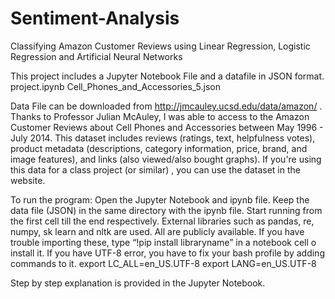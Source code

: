 # Sentiment-Analysis
Classifying Amazon Customer Reviews using Linear Regression, Logistic Regression and Artificial Neural Networks

This project includes a Jupyter Notebook File and a datafile in JSON format.
project.ipynb
Cell_Phones_and_Accessories_5.json

Data File can be downloaded from http://jmcauley.ucsd.edu/data/amazon/ . Thanks to Professor Julian McAuley, I was able to access to the Amazon Customer Reviews about Cell Phones and Accessories between May 1996 - July 2014.
This dataset includes reviews (ratings, text, helpfulness votes), product metadata (descriptions, category information, price, brand, and image features), and links (also viewed/also bought graphs).
If you're using this data for a class project (or similar) , you can use the dataset in the website.

To run the program:
Open the Jupyter Notebook and ipynb file. Keep the data file (JSON) in the same directory with the ipynb file. Start running from the first cell till the end respectively.
External libraries such as pandas, re, numpy, sk learn and nltk are used. All are publicly available. If you have trouble importing these, type “!pip install libraryname” in a notebook cell o install it. If you have UTF-8 error, you have to fix your bash profile by adding
commands to it.
 export LC_ALL=en_US.UTF-8
 export LANG=en_US.UTF-8

Step by step explanation is provided in the Jupyter Notebook.
